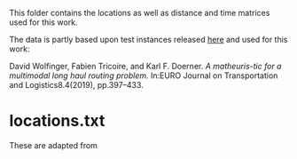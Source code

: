 This folder contains the locations as well as distance and time matrices used for this work.

The data is partly based upon test instances released [here](https://plis.univie.ac.at/research/a-matheuristic-for-a-multimodal-long-haul-routing-problem/) and used for this work:

David Wolfinger, Fabien Tricoire, and Karl F. Doerner. *A matheuris-tic for a multimodal long haul routing problem.* In:EURO Journal on Transportation and Logistics8.4(2019), pp.397–433.

# locations.txt

These are adapted from 
